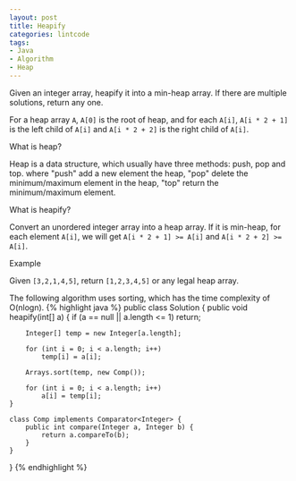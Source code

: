 ```yaml
---
layout: post
title: Heapify
categories: lintcode
tags:
- Java
- Algorithm
- Heap
---
```


Given an integer array, heapify it into a min-heap array. If there are multiple solutions, return any one.

For a heap array `A`, `A[0]` is the root of heap, and for each `A[i]`, `A[i * 2 + 1]` is the left child of `A[i]` and `A[i * 2 + 2]` is the right child of `A[i]`.

What is heap?

Heap is a data structure, which usually have three methods: push, pop and top. where "push" add a new element the heap, "pop" delete the minimum/maximum element in the heap, "top" return the minimum/maximum element.

What is heapify?

Convert an unordered integer array into a heap array. If it is min-heap, for each element `A[i]`, we will get `A[i * 2 + 1] >= A[i]` and `A[i * 2 + 2] >= A[i]`.

Example

Given `[3,2,1,4,5]`, return `[1,2,3,4,5]` or any legal heap array.

The following algorithm uses sorting, which has the time complexity of O(nlogn).
{% highlight java %}
public class Solution {
    public void heapify(int[] a) {
        if (a == null || a.length <= 1)
            return;
        
        Integer[] temp = new Integer[a.length];
        
        for (int i = 0; i < a.length; i++)
            temp[i] = a[i];
            
        Arrays.sort(temp, new Comp());
        
        for (int i = 0; i < a.length; i++)
            a[i] = temp[i];
    }
    
    class Comp implements Comparator<Integer> {
        public int compare(Integer a, Integer b) {
            return a.compareTo(b);
        }
    }
}
{% endhighlight %}
